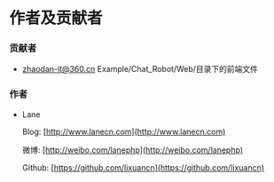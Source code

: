 # 作者及贡献者

### 贡献者
- zhaodan-it@360.cn Example/Chat_Robot/Web/目录下的前端文件

### 作者
- Lane

    Blog: [http://www.lanecn.com](http://www.lanecn.com)
    
    微博: [http://weibo.com/lanephp](http://weibo.com/lanephp) 
    
    Github: [https://github.com/lixuancn](https://github.com/lixuancn) 